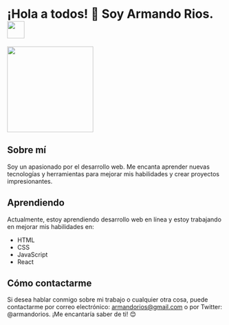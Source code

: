 # ¡Hola a todos! 👋 Soy Armando Rios. <img src="https://probot.media/V6mluVLDaA.png" width=40>

<img src="d" width=200>

## Sobre mí
Soy un apasionado por el desarrollo web. Me encanta aprender nuevas tecnologías y herramientas para mejorar mis habilidades y crear proyectos impresionantes.

## Aprendiendo
Actualmente, estoy aprendiendo desarrollo web en línea y estoy trabajando en mejorar mis habilidades en:

- HTML
- CSS
- JavaScript
- React

## Cómo contactarme
Si desea hablar conmigo sobre mi trabajo o cualquier otra cosa, puede contactarme por correo electrónico: armandorios@gmail.com o por Twitter: @armandorios. ¡Me encantaría saber de ti! 😊

